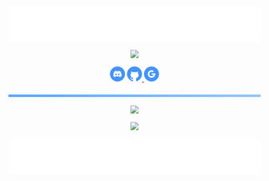 <p align='center'><img src="resources/top.svg"></p>

<p align='center'><img src="https://readme-typing-svg.demolab.com?font=Fira+Code&size=24&pause=1000&color=4493F8&center=true&random=false&width=435&height=35&lines=Welcome+to+my+profile;My+name+is+ByteCorum"></p>

<p align='center'><a href="https://discordapp.com/users/798503509522645012/"><img src="resources/discord.svg" width="30" height="30" fill="#4493F8"></a>
<a href="https://github.com/ByteCorum"><img src="resources/github.svg" width="30" height="30" fill="#4493F8">
<a href="https://bytecorum.github.io/"><img src="resources/google.svg" width="30" height="30" fill="#4493F8">
</a></p>

<p align='center'><img src="resources/line.svg" width="750" ></p>

<p align='center'><img src="https://github-widgetbox.vercel.app/api/profile?username=bytecorum&data=followers,repositories,stars,commits&theme=nautilus" width="800"></p>

<p align='center'><img src="https://github-widgetbox.vercel.app/api/skills?languages=cpp,csharp,c,python,js,html,css,bash,json,mysql,powershell,lua,markdown&theme=nautilus" width="800"></p>

<p align='center'><img src="resources/bottom.svg"></p>

<!--<p align='center'><img src="https://myreadme.vercel.app/api/embed/ByteCorum?panels=userstatistics,toprepositories,toplanguages,commitgraph" width="800"></p>-->
